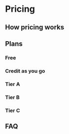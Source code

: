 # Pricing

## How pricing works

## Plans

### Free
### Credit as you go
### Tier A
### Tier B
### Tier C

## FAQ